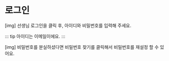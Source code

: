 <div class="page-title-container">
  <h1 class="page-title">로그인</h1>
</div>


[img]
선생님 로그인을 클릭 후, 아이디와 비밀번호를 입력해 주세요.

::: tip
아이디는 이메일이에요.
:::

[img]
비밀번호를 분실하셨다면 비밀번호 찾기를 클릭해서 비밀번호를 재설정 할 수 있어요.
